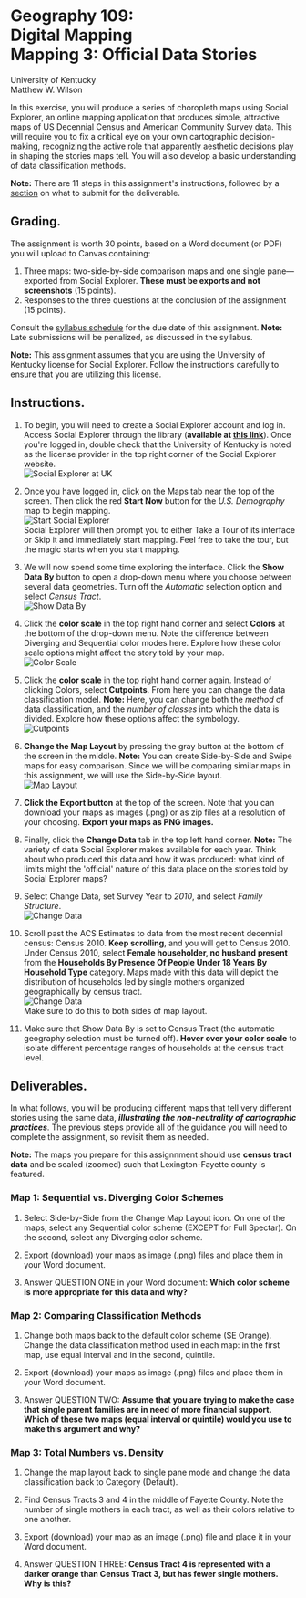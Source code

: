 # Geography 109:<br>Digital Mapping<br>Mapping 3: Official Data Stories

University of Kentucky
<br>Matthew W. Wilson

In this exercise, you will produce a series of choropleth maps using Social Explorer, an online mapping application that produces simple, attractive maps of US Decennial Census and American Community Survey data. This will require you to fix a critical eye on your own cartographic decision-making, recognizing the active role that apparently aesthetic decisions play in shaping the stories maps tell. You will also develop a basic understanding of data classification methods.

**Note:** There are 11 steps in this assignment's instructions, followed by a [section](mapping-3-instructions.md#deliverables) on what to submit for the deliverable.

## Grading.

The assignment is worth 30 points, based on a Word document (or PDF) you will upload to Canvas containing:
1. Three maps: two-side-by-side comparison maps and one single pane—exported from Social Explorer. **These must be exports and not screenshots** (15 points).
2. Responses to the three questions at the conclusion of the assignment (15 points).

Consult the [syllabus schedule](../syllabus.md#viii-schedule) for the due date of this assignment. **Note:** Late submissions will be penalized, as discussed in the syllabus.

**Note:** This assignment assumes that you are using the University of Kentucky license for Social Explorer. Follow the instructions carefully to ensure that you are utilizing this license.

## Instructions.

1. To begin, you will need to create a Social Explorer account and log in. Access Social Explorer through the library (**available at [this link](http://ezproxy.uky.edu/login?url=https://www.socialexplorer.com/)**). Once you're logged in, double check that the University of Kentucky is noted as the license provider in the top right corner of the Social Explorer website.<br>![Social Explorer at UK](assets/images/socialexp_signin.png)

2. Once you have logged in, click on the Maps tab near the top of the screen. Then click the red **Start Now** button for the _U.S. Demography_ map to begin mapping.<br>![Start Social Explorer](assets/images/socialexp_start.png)<br>Social Explorer will then prompt you to either Take a Tour of its interface or Skip it and immediately start mapping. Feel free to take the tour, but the magic starts when you start mapping.

3. We will now spend some time exploring the interface. Click the **Show Data By** button to open a drop-down menu where you choose between several data geometries. Turn off the _Automatic_ selection option and select _Census Tract_.<br>![Show Data By](assets/images/socialexp_showdataby.png)

4. Click the **color scale** in the top right hand corner and select **Colors** at the bottom of the drop-down menu. Note the difference between Diverging and Sequential color modes here. Explore how these color scale options might affect the story told by your map.<br>![Color Scale](assets/images/socialexp_colorscale.png)

5. Click the **color scale** in the top right hand corner again. Instead of clicking Colors, select **Cutpoints**. From here you can change the data classification model. **Note:** Here, you can change both the *method* of data classification, and the *number of classes* into which the data is divided. Explore how these options affect the symbology.<br>![Cutpoints](assets/images/socialexp_cutpoints.png)

6. **Change the Map Layout** by pressing the gray button at the bottom of the screen in the middle. **Note:** You can create Side-by-Side and Swipe maps for easy comparison. Since we will be comparing similar maps in this assignment, we will use the Side-by-Side layout.<br>![Map Layout](assets/images/socialexp_maplayout.png)

7. **Click the Export button** at the top of the screen. Note that you can download your maps as images (.png) or as zip files at a resolution of your choosing. **Export your maps as PNG images.**

8. Finally, click the **Change Data** tab in the top left hand corner. **Note:** The variety of data Social Explorer makes available for each year. Think about who produced this data and how it was produced: what kind of limits might the 'official' nature of this data place on the stories told by Social Explorer maps?

9. Select Change Data, set Survey Year to _2010_, and select _Family Structure_.<br>![Change Data](assets/images/socialexp_changedata.png)

10. Scroll past the ACS Estimates to data from the most recent decennial census: Census 2010. **Keep scrolling**, and you will get to Census 2010. Under Census 2010, select **Female householder, no husband present** from the **Households By Presence Of People Under 18 Years By Household Type** category. Maps made with this data will depict the distribution of households led by single mothers organized geographically by census tract.<br>![Change Data](assets/images/socialexp_changedata-census2010.gif)<br>Make sure to do this to both sides of map layout.

11. Make sure that Show Data By is set to Census Tract (the automatic geography selection must be turned off). **Hover over your color scale** to isolate different percentage ranges of households at the census tract level.

## Deliverables.

In what follows, you will be producing different maps that tell very different stories using the same data, **_illustrating the non-neutrality of cartographic practices_**. The previous steps provide all of the guidance you will need to complete the assignment, so revisit them as needed.

**Note:** The maps you prepare for this assignnment should use **census tract data** and be scaled (zoomed) such that Lexington-Fayette county is featured.

### Map 1: Sequential vs. Diverging Color Schemes

1. Select Side-by-Side from the Change Map Layout icon. On one of the maps, select any Sequential color scheme (EXCEPT for Full Spectar). On the second, select any Diverging color scheme.

2. Export (download) your maps as image (.png) files and place them in your Word document.

3. Answer QUESTION ONE in your Word document: **Which color scheme is more appropriate for this data and why?**

### Map 2: Comparing Classification Methods

1. Change both maps back to the default color scheme (SE Orange). Change the data classification method used in each map: in the first map, use equal interval and in the second, quintile.

2. Export (download) your maps as image (.png) files and place them in your Word document.

3. Answer QUESTION TWO: **Assume that you are trying to make the case that single parent families are in need of more financial support. Which of these two maps (equal interval or quintile) would you use to make this argument and why?**

### Map 3: Total Numbers vs. Density

1. Change the map layout back to single pane mode and change the data classification back to Category (Default).

2. Find Census Tracts 3 and 4 in the middle of Fayette County. Note the number of single mothers in each tract, as well as their colors relative to one another.

3. Export (download) your map as an image (.png) file and place it in your Word document.

4. Answer QUESTION THREE: **Census Tract 4 is represented with a darker orange than Census Tract 3, but has fewer single mothers. Why is this?**